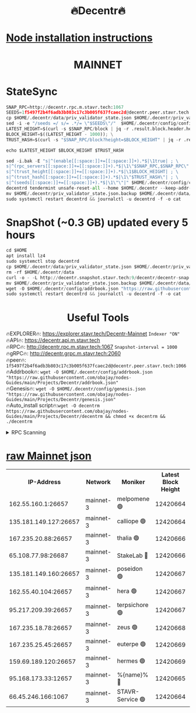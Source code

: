 <h1 align="center"> 🔥Decentr🔥</h1>

[Node installation instructions](https://github.com/obajay/nodes-Guides/tree/main/Projects/Decentr)
=
<h1 align="center"> MAINNET</h1>

# StateSync
```python
SNAP_RPC=http://decentr.rpc.m.stavr.tech:1067
SEEDS=1f5497f2b4f6adb3b803c17c3b005f637fcaec2d@decentr.peer.stavr.tech:1066
cp $HOME/.decentr/data/priv_validator_state.json $HOME/.decentr/priv_validator_state.json.backup
sed -i -e "/seeds =/ s/= .*/= \"$SEEDS\"/"  $HOME/.decentr/config/config.toml
LATEST_HEIGHT=$(curl -s $SNAP_RPC/block | jq -r .result.block.header.height); \
BLOCK_HEIGHT=$((LATEST_HEIGHT - 1000)); \
TRUST_HASH=$(curl -s "$SNAP_RPC/block?height=$BLOCK_HEIGHT" | jq -r .result.block_id.hash)

echo $LATEST_HEIGHT $BLOCK_HEIGHT $TRUST_HASH

sed -i.bak -E "s|^(enable[[:space:]]+=[[:space:]]+).*$|\1true| ; \
s|^(rpc_servers[[:space:]]+=[[:space:]]+).*$|\1\"$SNAP_RPC,$SNAP_RPC\"| ; \
s|^(trust_height[[:space:]]+=[[:space:]]+).*$|\1$BLOCK_HEIGHT| ; \
s|^(trust_hash[[:space:]]+=[[:space:]]+).*$|\1\"$TRUST_HASH\"| ; \
s|^(seeds[[:space:]]+=[[:space:]]+).*$|\1\"\"|" $HOME/.decentr/config/config.toml
decentrd tendermint unsafe-reset-all --home $HOME/.decentr --keep-addr-book
mv $HOME/.decentr/priv_validator_state.json.backup $HOME/.decentr/data/priv_validator_state.json
sudo systemctl restart decentrd && journalctl -u decentrd -f -o cat
```
# SnapShot (~0.3 GB) updated every 5 hours
```python
cd $HOME
apt install lz4
sudo systemctl stop decentrd
cp $HOME/.decentr/data/priv_validator_state.json $HOME/.decentr/priv_validator_state.json.backup
rm -rf $HOME/.decentr/data
curl -o - -L http://decentr.snapshot.stavr.tech:9/decentr/decentr-snap.tar.lz4 | lz4 -c -d - | tar -x -C $HOME/.decentr --strip-components 2
mv $HOME/.decentr/priv_validator_state.json.backup $HOME/.decentr/data/priv_validator_state.json
wget -O $HOME/.decentr/config/addrbook.json "https://raw.githubusercontent.com/obajay/nodes-Guides/main/Projects/Decentr/addrbook.json"
sudo systemctl restart decentrd && journalctl -u decentrd -f -o cat
```

 <h1 align="center"> Useful Tools</h1>

🔥EXPLORER🔥:     https://explorer.stavr.tech/Decentr-Mainnet        `Indexer "ON"` \
🔥API🔥:          https://decentr.api.m.stavr.tech \
🔥RPC🔥:          http://decentr.rpc.m.stavr.tech:1067              `Snapshot-interval = 1000` \
🔥gRPC🔥:         http://decentr.grpc.m.stavr.tech:2060 \
🔥peer🔥:         `1f5497f2b4f6adb3b803c17c3b005f637fcaec2d@decentr.peer.stavr.tech:1066` \
🔥Addrbook🔥:  `wget -O $HOME/.decentr/config/addrbook.json "https://raw.githubusercontent.com/obajay/nodes-Guides/main/Projects/Decentr/addrbook.json"` \
🔥Genesis🔥:  `wget -O $HOME/.decentr/config/genesis.json "https://raw.githubusercontent.com/obajay/nodes-Guides/main/Projects/Decentr/genesis.json"` \
🔥Auto_install script🔥:`wget -O decentrm https://raw.githubusercontent.com/obajay/nodes-Guides/main/Projects/Decentr/decentrm && chmod +x decentrm && ./decentrm`

<details>
<summary>RPC Scanning</summary>

<h2 align="center"> We scan nodes in real time every 4 hours. And we provide the final result of RPC endpoints.
We cannot influence the operation of these nodes in any way. </h2>


```python
If Voting Power is higher than 0 --> then the Node is a validator of the network and may be subject to attack and be a potential threat to the chain.
```
```python
We marked such validators with a red symbol
```

</details>

[raw Mainnet json](https://rpc-check.decentrm.stavr.tech/decentrm/rpc-decentrm-result.json)
=



<table><tr><th>IP-Address</th><th>Network</th><th>Moniker</th><th>Latest Block Height</th><th>Earliest Block Height</th><th>Catching Up</th><th>Tx Index</th><th>Voting Power</th><th>Scan Time</th></tr><tr><td>162.55.160.1:26657</td><td>mainnet-3</td><td>melpomene 🟢</td><td>12420664</td><td>1688950</td><td>False</td><td>on</td><td>0</td><td>2024-01-14T07:27:35.783735066UTC</td></tr><tr><td>135.181.149.127:26657</td><td>mainnet-3</td><td>calliope 🟢</td><td>12420664</td><td>1688950</td><td>False</td><td>on</td><td>0</td><td>2024-01-14T07:27:36.213857151UTC</td></tr><tr><td>167.235.20.88:26657</td><td>mainnet-3</td><td>thalia 🟢</td><td>12420666</td><td>1688950</td><td>False</td><td>on</td><td>0</td><td>2024-01-14T07:27:43.871083260UTC</td></tr><tr><td>65.108.77.98:26687</td><td>mainnet-3</td><td>StakeLab 🔴</td><td>12420666</td><td>1688950</td><td>False</td><td>on</td><td>5465423</td><td>2024-01-14T07:27:44.223280661UTC</td></tr><tr><td>135.181.149.160:26657</td><td>mainnet-3</td><td>poseidon 🟢</td><td>12420667</td><td>1688950</td><td>False</td><td>on</td><td>0</td><td>2024-01-14T07:27:49.055685846UTC</td></tr><tr><td>162.55.40.104:26657</td><td>mainnet-3</td><td>hera 🟢</td><td>12420667</td><td>1688950</td><td>False</td><td>on</td><td>0</td><td>2024-01-14T07:27:51.483785340UTC</td></tr><tr><td>95.217.209.39:26657</td><td>mainnet-3</td><td>terpsichore 🟢</td><td>12420667</td><td>1688950</td><td>False</td><td>on</td><td>0</td><td>2024-01-14T07:27:53.884251708UTC</td></tr><tr><td>167.235.18.78:26657</td><td>mainnet-3</td><td>zeus 🟢</td><td>12420668</td><td>1688950</td><td>False</td><td>on</td><td>0</td><td>2024-01-14T07:27:58.217470142UTC</td></tr><tr><td>167.235.25.45:26657</td><td>mainnet-3</td><td>euterpe 🟢</td><td>12420669</td><td>1688950</td><td>False</td><td>on</td><td>0</td><td>2024-01-14T07:28:00.539128064UTC</td></tr><tr><td>159.69.189.120:26657</td><td>mainnet-3</td><td>hermes 🟢</td><td>12420669</td><td>1688950</td><td>False</td><td>on</td><td>0</td><td>2024-01-14T07:28:02.867463169UTC</td></tr><tr><td>95.168.173.33:12657</td><td>mainnet-3</td><td>%{name}% 🔴</td><td>12420665</td><td>8964001</td><td>False</td><td>on</td><td>4174425</td><td>2024-01-14T07:27:37.389663916UTC</td></tr><tr><td>66.45.246.166:1067</td><td>mainnet-3</td><td>STAVR-Service 🟢</td><td>12420664</td><td>12418001</td><td>False</td><td>on</td><td>0</td><td>2024-01-14T07:27:36.848692466UTC</td></tr></table>